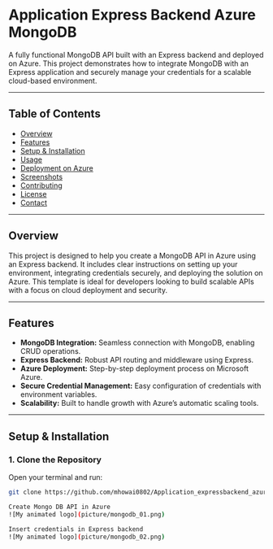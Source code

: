 # Application Express Backend Azure MongoDB

A fully functional MongoDB API built with an Express backend and deployed on Azure. This project demonstrates how to integrate MongoDB with an Express application and securely manage your credentials for a scalable cloud-based environment.

---

## Table of Contents

- [Overview](#overview)
- [Features](#features)
- [Setup & Installation](#setup--installation)
- [Usage](#usage)
- [Deployment on Azure](#deployment-on-azure)
- [Screenshots](#screenshots)
- [Contributing](#contributing)
- [License](#license)
- [Contact](#contact)

---

## Overview

This project is designed to help you create a MongoDB API in Azure using an Express backend. It includes clear instructions on setting up your environment, integrating credentials securely, and deploying the solution on Azure. This template is ideal for developers looking to build scalable APIs with a focus on cloud deployment and security.

---

## Features

- **MongoDB Integration:** Seamless connection with MongoDB, enabling CRUD operations.
- **Express Backend:** Robust API routing and middleware using Express.
- **Azure Deployment:** Step-by-step deployment process on Microsoft Azure.
- **Secure Credential Management:** Easy configuration of credentials with environment variables.
- **Scalability:** Built to handle growth with Azure’s automatic scaling tools.

---

## Setup & Installation

### 1. Clone the Repository

Open your terminal and run:

```bash
git clone https://github.com/mhowai0802/Application_expressbackend_azure_mongodb.git

Create Mongo DB API in Azure 
![My animated logo](picture/mongodb_01.png)

Insert credentials in Express backend
![My animated logo](picture/mongodb_02.png)
